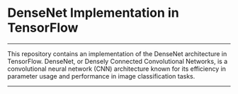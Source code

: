 # DenseNet Implementation in TensorFlow
---

This repository contains an implementation of the DenseNet architecture in TensorFlow. DenseNet, or Densely Connected Convolutional Networks, is a convolutional neural network (CNN) architecture known for its efficiency in parameter usage and performance in image classification tasks.

---

